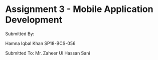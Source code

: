 # Assignment 3 - Mobile Application Development

Submitted By: 

Hamna Iqbal Khan
SP18-BCS-056


Submitted To:
Mr. Zaheer Ul Hassan Sani